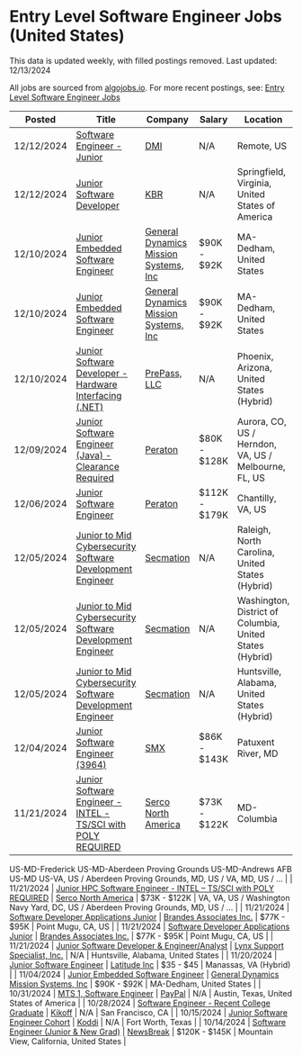 # Entry Level Software Engineer Jobs (United States)

This data is updated weekly, with filled postings removed. Last updated: 12/13/2024

All jobs are sourced from [algojobs.io](https://algojobs.io/). For more recent postings, see: [Entry Level Software Engineer Jobs](https://algojobs.io/new-grad-swe)

| Posted | Title | Company | Salary | Location |
| --- | --- | --- | --- | --- |
| 12/12/2024 | [Software Engineer - Junior](https://algojobs.io/jobs/2580322) | [DMI](https://algojobs.io/company/dminc/) | N/A | Remote, US |
| 12/12/2024 | [Junior Software Developer](https://algojobs.io/jobs/2579188) | [KBR](https://algojobs.io/company/kbr/) | N/A | Springfield, Virginia, United States of America |
| 12/10/2024 | [Junior Embedded Software Engineer](https://algojobs.io/jobs/2556656) | [General Dynamics Mission Systems, Inc](https://algojobs.io/company/gdms/) | $90K - $92K | MA-Dedham, United States |
| 12/10/2024 | [Junior Embedded Software Engineer](https://algojobs.io/jobs/2556665) | [General Dynamics Mission Systems, Inc](https://algojobs.io/company/gdms/) | $90K - $92K | MA-Dedham, United States |
| 12/10/2024 | [Junior Software Developer - Hardware Interfacing (.NET)](https://algojobs.io/jobs/2532370) | [PrePass, LLC](https://algojobs.io/company/prepass/) | N/A | Phoenix, Arizona, United States (Hybrid) |
| 12/09/2024 | [Junior Software Engineer (Java) - Clearance Required](https://algojobs.io/jobs/2541845) | [Peraton](https://algojobs.io/company/peraton/) | $80K - $128K | Aurora, CO, US / Herndon, VA, US / Melbourne, FL, US |
| 12/06/2024 | [Junior Software Engineer](https://algojobs.io/jobs/2527409) | [Peraton](https://algojobs.io/company/peraton/) | $112K - $179K | Chantilly, VA, US |
| 12/05/2024 | [Junior to Mid Cybersecurity Software Development Engineer](https://algojobs.io/jobs/2503184) | [Secmation](https://algojobs.io/company/secmation-1/) | N/A | Raleigh, North Carolina, United States (Hybrid) |
| 12/05/2024 | [Junior to Mid Cybersecurity Software Development Engineer](https://algojobs.io/jobs/2503188) | [Secmation](https://algojobs.io/company/secmation-1/) | N/A | Washington, District of Columbia, United States (Hybrid) |
| 12/05/2024 | [Junior to Mid Cybersecurity Software Development Engineer](https://algojobs.io/jobs/2503192) | [Secmation](https://algojobs.io/company/secmation-1/) | N/A | Huntsville, Alabama, United States (Hybrid) |
| 12/04/2024 | [Junior Software Engineer (3964)](https://algojobs.io/jobs/2493331) | [SMX](https://algojobs.io/company/smxtech/) | $86K - $143K | Patuxent River, MD |
| 11/21/2024 | [Junior Software Engineer - INTEL - TS/SCI with POLY REQUIRED](https://algojobs.io/jobs/2324124) | [Serco North America](https://algojobs.io/company/sercous/) | $73K - $122K | MD-Columbia
US-MD-Frederick
US-MD-Aberdeen Proving Grounds
US-MD-Andrews AFB
US-MD
US-VA, US / Aberdeen Proving Grounds, MD, US / VA, MD, US / ... |
| 11/21/2024 | [Junior HPC Software Engineer - INTEL – TS/SCI with POLY REQUIRED](https://algojobs.io/jobs/2324262) | [Serco North America](https://algojobs.io/company/sercous/) | $73K - $122K | VA, VA, US / Washington Navy Yard, DC, US / Aberdeen Proving Grounds, MD, US / ... |
| 11/21/2024 | [Software Developer Applications Junior](https://algojobs.io/jobs/2445001) | [Brandes Associates Inc.](https://algojobs.io/company/brandesassociates/) | $77K - $95K | Point Mugu, CA, US |
| 11/21/2024 | [Software Developer Applications Junior](https://algojobs.io/jobs/2445007) | [Brandes Associates Inc.](https://algojobs.io/company/brandesassociates/) | $77K - $95K | Point Mugu, CA, US |
| 11/21/2024 | [Junior Software Developer & Engineer/Analyst](https://algojobs.io/jobs/2253477) | [Lynx Support Specialist, Inc.](https://algojobs.io/company/lynxsupport/) | N/A | Huntsville, Alabama, United States |
| 11/20/2024 | [Junior Software Engineer](https://algojobs.io/jobs/2246253) | [Latitude Inc](https://algojobs.io/company/latitudeinc/) | $35 - $45 | Manassas, VA (Hybrid) |
| 11/04/2024 | [Junior Embedded Software Engineer](https://algojobs.io/jobs/2419331) | [General Dynamics Mission Systems, Inc](https://algojobs.io/company/gdms/) | $90K - $92K | MA-Dedham, United States |
| 10/31/2024 | [MTS 1, Software Engineer](https://algojobs.io/jobs/2117202) | [PayPal](https://algojobs.io/company/paypal/) | N/A | Austin, Texas, United States of America |
| 10/28/2024 | [Software Engineer - Recent College Graduate](https://algojobs.io/jobs/2085522) | [Kikoff](https://algojobs.io/company/kikoff/) | N/A | San Francisco, CA |
| 10/15/2024 | [Junior Software Engineer Cohort](https://algojobs.io/jobs/1997785) | [Koddi](https://algojobs.io/company/koddi/) | N/A | Fort Worth, Texas |
| 10/14/2024 | [Software Engineer (Junior & New Grad)](https://algojobs.io/jobs/1989707) | [NewsBreak](https://algojobs.io/company/newsbreak/) | $120K - $145K | Mountain View, California, United States |